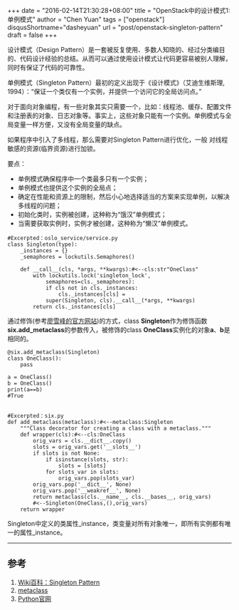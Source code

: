 +++
date = "2016-02-14T21:30:28+08:00"
title = "OpenStack中的设计模式1:单例模式"
author = "Chen Yuan"
tags = ["openstack"]
disqusShortname="dasheyuan"
url = "post/openstack-singleton-pattern"
draft = false
+++

设计模式（Design Pattern）是一套被反复使用、多数人知晓的、经过分类编目的、代码设计经验的总结。从而可以通过使用设计模式让代码更容易被别人理解，同时有保证了代码的可靠性。

单例模式（Singleton Pattern）最初的定义出现于《设计模式》（艾迪生维斯理, 1994）：“保证一个类仅有一个实例，并提供一个访问它的全局访问点。”
<!--more-->
对于面向对象编程，有一些对象其实只需要一个，比如：线程池、缓存、配置文件和注册表的对象、日志对象等。事实上，这些对象只能有一个实例。单例模式与全局变量一样方便，又没有全局变量的缺点。

如果程序中引入了多线程，那么需要对Singleton Pattern进行优化，一般 对线程敏感的资源(临界资源)进行加锁。


要点：

- 单例模式确保程序中一个类最多只有一个实例；
- 单例模式也提供这个实例的全局点；
- 确定在性能和资源上的限制，然后小心地选择适当的方案来实现单例，以解决多线程的问题；
- 初始化类时，实例被创建，这种称为“饿汉”单例模式；
- 当需要获取实例时，实例才被创建，这种称为“懒汉”单例模式。

```
#Excerpted：oslo_service/service.py
class Singleton(type):
    _instances = {}
    _semaphores = lockutils.Semaphores()

    def __call__(cls, *args, **kwargs):#<--cls:str"OneClass"
        with lockutils.lock('singleton_lock', 
			semaphores=cls._semaphores):
            if cls not in cls._instances:
                cls._instances[cls] = 
			super(Singleton, cls).__call__(*args, **kwargs)
        return cls._instances[cls]
```
通过修饰(参考[廖雪峰的官方网站](http://t.cn/R25TzFl))的方式，class **Singleton**作为修饰函数**six.add_metaclass**的参数传入，被修饰的class **OneClass**实例化的对象**a**、**b**是相同的。

```   
@six.add_metaclass(Singleton)
class OneClass():
	pass

a = OneClass()
b = OneClass()
print(a==b)
#True
```
```

#Excerpted：six.py
def add_metaclass(metaclass):#<--metaclass:Singleton
    """Class decorator for creating a class with a metaclass."""
    def wrapper(cls):#<--cls:OneClass
        orig_vars = cls.__dict__.copy()
        slots = orig_vars.get('__slots__')
        if slots is not None:
            if isinstance(slots, str):
                slots = [slots]
            for slots_var in slots:
                orig_vars.pop(slots_var)
        orig_vars.pop('__dict__', None)
        orig_vars.pop('__weakref__', None)
        return metaclass(cls.__name__, cls.__bases__, orig_vars)
		#<--Singleton(OneClass,(),orig_vars)
    return wrapper
```

Singleton中定义的类属性_instance，类变量对所有对象唯一，即所有实例都有唯一的属性_instance。

----------

## 参考
1. [Wiki百科：Singleton Pattern](https://en.wikipedia.org/wiki/Singleton_pattern)
2. [metaclass](http://blog.jobbole.com/21351/)
3. [Python官网](https://docs.python.org/2.7/)

